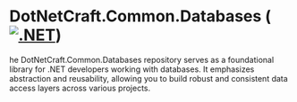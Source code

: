 # DotNetCraft.Common.Databases ([![.NET](https://github.com/DotNetCraft/DotNetCraft.Common.Databases/actions/workflows/dotnet.yml/badge.svg)](https://github.com/DotNetCraft/DotNetCraft.Common.Databases/actions/workflows/dotnet.yml))
he DotNetCraft.Common.Databases repository serves as a foundational library for .NET developers working with databases. It emphasizes abstraction and reusability, allowing you to build robust and consistent data access layers across various projects.

